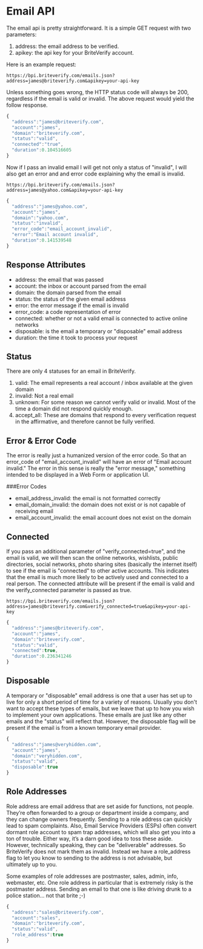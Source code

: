 Email API
=========

The email api is pretty straightforward. It is a simple GET request with two parameters:

1. address: the email address to be verified.
2. apikey: the api key for your BriteVerify account.

Here is an example request:

```text
https://bpi.briteverify.com/emails.json?address=james@briteverify.com&apikey=your-api-key
```

Unless something goes wrong, the HTTP status code will always be 200, regardless if the email is valid or invalid. The above request would yield the follow response.
```Javascript
{
  "address":"james@briteverify.com",
  "account":"james",
  "domain":"briteverify.com",
  "status":"valid",
  "connected":"true",
  "duration":0.104516605
}
```

Now if I pass an invalid email I will get not only a status of "invalid", I will also get an error and and error code explaining why the email is invalid. 

```text
https://bpi.briteverify.com/emails.json?address=james@yahoo.com&apikey=your-api-key
```

```Javascript
{
  "address":"james@yahoo.com",
  "account":"james",
  "domain":"yahoo.com",
  "status":"invalid",
  "error_code":"email_account_invalid",
  "error":"Email account invalid",
  "duration":0.141539548
}
```

Response Attributes
-------------------

* address: the email that was passed
* account: the inbox or account parsed from the email
* domain: the domain parsed from the email
* status: the status of the given email address
* error: the error message if the email is invalid
* error_code: a code representation of error
* connected: whether or not a valid email is connected to active online networks
* disposable: is the email a temporary or "disposable" email address
* duration: the time it took to process your request

Status
-----

There are only 4 statuses for an email in BriteVerify.

1. valid: The email represents a real account / inbox available at the given domain
2. invalid: Not a real email 
3. unknown: For some reason we cannot verify valid or invalid. Most of the time a domain did not respond quickly enough.
4. accept_all: These are domains that respond to every verification request in the affirmative, and therefore cannot be fully verified.

Error & Error Code
------------------

The error is really just a humanized version of the error code. So that an error_code of "email_account_invalid" will have an error of "Email account invalid." The error in this sense is really the "error message," something intended to be displayed in a Web Form or application UI.

###Error Codes

* email_address_invalid: the email is not formatted correctly
* email_domain_invalid: the domain does not exist or is not capable of receiving email
* email_account_invalid: the email account does not exist on the domain

Connected
---------

If you pass an additional parameter of "verify_connected=true", and the email is valid, we will then scan the online networks, wishlists, public directories, social networks, photo sharing sites (basically the internet itself) to see if the email is "connected" to other active accounts. This indicates that the email is much more likely to be actively used and connected to a real person. The connected attribute will be present if the email is valid and the verify_connected parameter is passed as true. 

```text
https://bpi.briteverify.com/emails.json?address=james@briteverify.com&verify_connected=true&apikey=your-api-key
```

```Javascript
{
  "address":"james@briteverify.com",
  "account":"james",
  "domain":"briteverify.com",
  "status":"valid",
  "connected":true,
  "duration":0.236341246
}
```

Disposable
----------

A temporary or "disposable" email address is one that a user has set up to live for only a short period of time for a variety of reasons. Usually you don't want to accept these types of emails, but we leave that up to how you wish to implement your own applications. These emails are just like any other emails and the "status" will reflect that. However, the disposable flag will be present if the email is from a known temporary email provider.

```Javascript
{
  "address":"james@veryhidden.com",
  "account":"james",
  "domain":"veryhidden.com",
  "status":"valid",
  "disposable":true
}
```

Role Addresses
--------------

Role address are email address that are set aside for functions, not people. They’re often forwarded to a group or department inside a company, and they can change owners frequently.  Sending to a role address can quickly lead to spam complaints. Also, Email Service Providers (ESPs) often convert dormant role account to spam trap addresses, which will also get you into a ton of trouble. Either way, it’s a darn good idea to toss these aside. However, technically speaking, they can be "deliverable" addresses. So BriteVerify does not mark them as invalid. Instead we have a role_address flag to let you know to sending to the address is not advisable, but ultimately up to you. 

Some examples of role addresses are postmaster, sales, admin, info, webmaster, etc. One role address in particular that is extremely risky is the postmaster address. Sending an email to that one is like driving drunk to a police station... not that brite ;-)

```Javascript
{
  "address":"sales@briteverify.com",
  "account":"sales",
  "domain":"briteverify.com",
  "status":"valid",
  "role_address":true
}
```


